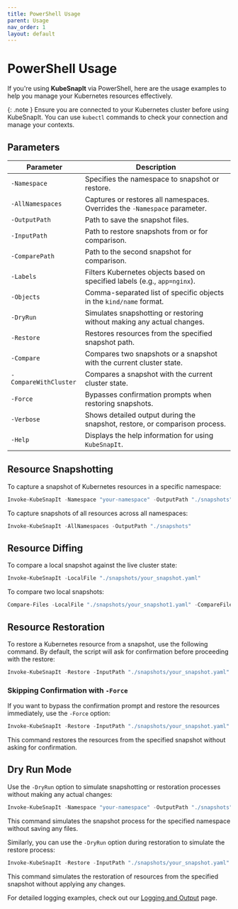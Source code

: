 ```yaml
---
title: PowerShell Usage
parent: Usage
nav_order: 1
layout: default
---
```


# PowerShell Usage

If you're using **KubeSnapIt** via PowerShell, here are the usage examples to help you manage your Kubernetes resources effectively.

{: .note }
Ensure you are connected to your Kubernetes cluster before using KubeSnapIt. You can use `kubectl` commands to check your connection and manage your contexts.

## Parameters

| Parameter            | Description                                                                 |
|----------------------|-----------------------------------------------------------------------------|
| `-Namespace`         | Specifies the namespace to snapshot or restore.                             |
| `-AllNamespaces`     | Captures or restores all namespaces. Overrides the `-Namespace` parameter.   |
| `-OutputPath`        | Path to save the snapshot files.                                             |
| `-InputPath`         | Path to restore snapshots from or for comparison.                           |
| `-ComparePath`       | Path to the second snapshot for comparison.                                 |
| `-Labels`            | Filters Kubernetes objects based on specified labels (e.g., `app=nginx`).   |
| `-Objects`           | Comma-separated list of specific objects in the `kind/name` format.          |
| `-DryRun`            | Simulates snapshotting or restoring without making any actual changes.       |
| `-Restore`           | Restores resources from the specified snapshot path.                        |
| `-Compare`           | Compares two snapshots or a snapshot with the current cluster state.         |
| `-CompareWithCluster`| Compares a snapshot with the current cluster state.                         |
| `-Force`             | Bypasses confirmation prompts when restoring snapshots.                     |
| `-Verbose`           | Shows detailed output during the snapshot, restore, or comparison process.   |
| `-Help`              | Displays the help information for using `KubeSnapIt`.                       |

## Resource Snapshotting

To capture a snapshot of Kubernetes resources in a specific namespace:

```powershell
Invoke-KubeSnapIt -Namespace "your-namespace" -OutputPath "./snapshots"
```

To capture snapshots of all resources across all namespaces:

```powershell
Invoke-KubeSnapIt -AllNamespaces -OutputPath "./snapshots"
```

## Resource Diffing

To compare a local snapshot against the live cluster state:

```powershell
Invoke-KubeSnapIt -LocalFile "./snapshots/your_snapshot.yaml"
```

To compare two local snapshots:

```powershell
Compare-Files -LocalFile "./snapshots/your_snapshot1.yaml" -CompareFile "./snapshots/your_snapshot2.yaml"
```

## Resource Restoration

To restore a Kubernetes resource from a snapshot, use the following command. By default, the script will ask for confirmation before proceeding with the restore:

```powershell
Invoke-KubeSnapIt -Restore -InputPath "./snapshots/your_snapshot.yaml"
```

### Skipping Confirmation with `-Force`

If you want to bypass the confirmation prompt and restore the resources immediately, use the `-Force` option:

```powershell
Invoke-KubeSnapIt -Restore -InputPath "./snapshots/your_snapshot.yaml" -Force
```

This command restores the resources from the specified snapshot without asking for confirmation.


## Dry Run Mode

Use the `-DryRun` option to simulate snapshotting or restoration processes without making any actual changes:

```powershell
Invoke-KubeSnapIt -Namespace "your-namespace" -OutputPath "./snapshots" -DryRun
```

This command simulates the snapshot process for the specified namespace without saving any files.

Similarly, you can use the `-DryRun` option during restoration to simulate the restore process:

```powershell
Invoke-KubeSnapIt -Restore -InputPath "./snapshots/your_snapshot.yaml" -DryRun
```

This command simulates the restoration of resources from the specified snapshot without applying any changes.

For detailed logging examples, check out our [Logging and Output](../logging-output) page.

